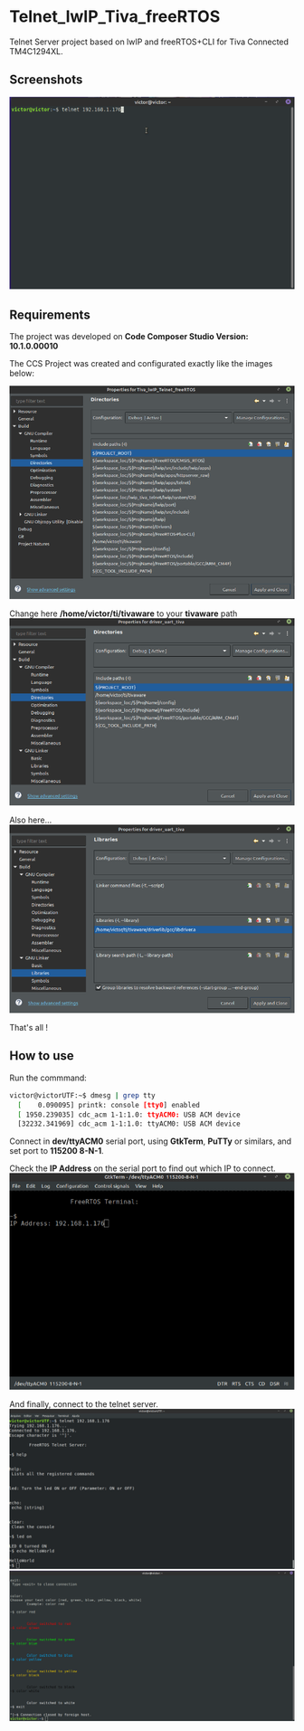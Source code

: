 # Telnet_lwIP_Tiva_freeRTOS
Telnet Server project based on lwIP and freeRTOS+CLI for Tiva Connected TM4C1294XL.

## Screenshots

![gif7](./images/project7.gif)


## Requirements

The project was developed on **Code Composer Studio Version: 10.1.0.00010**

The CCS Project was created and configurated exactly like the images below:

![img1](./images/project1.png)

Change here **/home/victor/ti/tivaware** to your **tivaware** path
![img2](./images/project2.png)

Also here...
![img3](./images/project3.png)


That's all !

## How to use
Run the commmand:

```bash
victor@victorUTF:~$ dmesg | grep tty
  [    0.090095] printk: console [tty0] enabled
  [ 1950.239035] cdc_acm 1-1:1.0: ttyACM0: USB ACM device
  [32232.341969] cdc_acm 1-1:1.0: ttyACM0: USB ACM device
```
Connect in **dev/ttyACM0** serial port, using **GtkTerm**, **PuTTy** or similars, and set port to **115200 8-N-1**.

Check the **IP Address** on the serial port to find out which IP to connect.
![img4](./images/project4.png)

And finally, connect to the telnet server.
![img5](./images/project5.png)
![img6](./images/project6.png)

